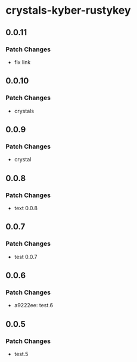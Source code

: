 # crystals-kyber-rustykey

## 0.0.11

### Patch Changes

- fix link

## 0.0.10

### Patch Changes

- crystals

## 0.0.9

### Patch Changes

- crystal

## 0.0.8

### Patch Changes

- text 0.0.8

## 0.0.7

### Patch Changes

- test 0.0.7

## 0.0.6

### Patch Changes

- a9222ee: test.6

## 0.0.5

### Patch Changes

- test.5
